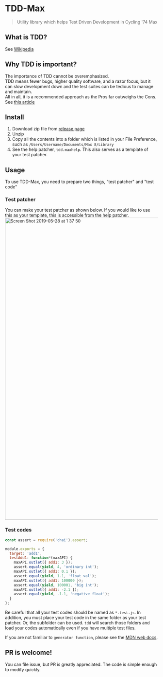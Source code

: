 # TDD-Max
> Utility library which helps Test Driven Development in Cycling '74 Max

## What is TDD?
  See [Wikipedia](https://en.wikipedia.org/wiki/Test-driven_development)
## Why TDD is important?
  The importance of TDD cannot be overemphasized.  
  TDD means fewer bugs, higher quality software, and a razor focus, but it can slow development down and the test suites can be tedious to manage and maintain.  
  All in all, it is a recommended approach as the Pros far outweighs the Cons.  
  See [this article](https://medium.com/@gondy/the-importance-of-test-driven-development-f80b0d02edd8)

## Install
1. Download zip file from [release page](https://github.com/spectral-lab/TDD-Max/releases)
1. Unzip
1. Copy all the contents into a folder which is listed in your File Preference, such as `/Users/Username/Documents/Max 8/Library`
1. See the help patcher, `tdd.maxhelp`. This also serves as a template of your test patcher.

## Usage
To use TDD-Max, you need to prepare two things, "test patcher" and "test code"
### Test patcher  
You can make your test patcher as shown below. If you would like to use this as your template, this is accessible from the help patcher.
<img width="993" alt="Screen Shot 2019-05-28 at 1 37 50" src="https://user-images.githubusercontent.com/31060964/58431536-48e1be80-80e9-11e9-9463-e0abc1d4493d.png">  

### Test codes
```js
const assert = require('chai').assert;

module.exports = {
  target: 'add1',
  testAdd1: function*(maxAPI) {
    maxAPI.outlet({ add1: 3 });
    assert.equal(yield, 4, 'ordinary int');
    maxAPI.outlet({ add1: 0.1 });
    assert.equal(yield, 1.1, 'float val');
    maxAPI.outlet({ add1: 100000 });
    assert.equal(yield, 100001, 'big int');
    maxAPI.outlet({ add1: -2.1 });
    assert.equal(yield, -1.1, 'negative float');
  }
};
```
Be careful that all your test codes should be named as `*.test.js`.
In addition, you must place your test code in the same folder as your test patcher. Or, the subfolder can be used.
`tdd` will search those folders and load your codes automatically even if you have multiple test files.  
  
If you are not familiar to `generator function`, please see the [MDN web docs](https://developer.mozilla.org/en-US/docs/Web/JavaScript/Reference/Statements/function*).
## PR is welcome!
You can file issue, but PR is greatly appreciated. The code is simple enough to modify quickly.